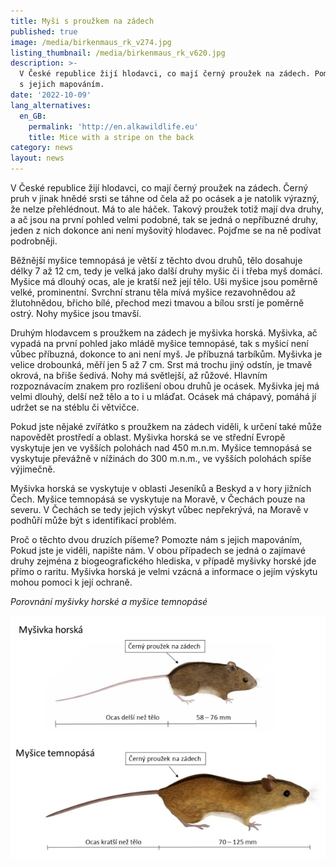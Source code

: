 ```yaml
---
title: Myši s proužkem na zádech
published: true
image: /media/birkenmaus_rk_v274.jpg
listing_thumbnail: /media/birkenmaus_rk_v620.jpg
description: >-
  V České republice žijí hlodavci, co mají černý proužek na zádech. Pomozte nám
  s jejich mapováním.
date: '2022-10-09'
lang_alternatives:
  en_GB:
    permalink: 'http://en.alkawildlife.eu'
    title: Mice with a stripe on the back
category: news
layout: news
---
```

V České republice žijí hlodavci, co mají černý proužek na zádech. Černý pruh v jinak hnědé srsti se táhne od čela až po ocásek a je natolik výrazný, že nelze přehlédnout. Má to ale háček. Takový proužek totiž mají dva druhy, a ač jsou na první pohled velmi podobné, tak se jedná o nepříbuzné druhy, jeden z nich dokonce ani není myšovitý hlodavec. Pojďme se na ně podívat podrobněji. 

Běžnější myšice temnopásá je větší z těchto dvou druhů, tělo dosahuje délky 7 až 12 cm, tedy je velká jako další druhy myšic či i třeba myš domácí.  Myšice má dlouhý ocas, ale je kratší než její tělo. Uši myšice jsou poměrně velké, prominentní. Svrchní stranu těla mívá myšice rezavohnědou až žlutohnědou, břicho bílé, přechod mezi tmavou a bílou srstí je poměrně ostrý. Nohy myšice jsou tmavší.

Druhým hlodavcem s proužkem na zádech je myšivka horská. Myšivka, ač vypadá na první pohled jako mládě myšice temnopásé, tak s myšicí není vůbec příbuzná, dokonce to ani není myš. Je příbuzná tarbíkům. Myšivka je velice drobounká, měří jen 5 až 7 cm. Srst má trochu jiný odstín, je tmavě okrová, na břiše šedivá. Nohy má světlejší, až růžové. Hlavním rozpoznávacím znakem pro rozlišení obou druhů je ocásek. Myšivka jej má velmi dlouhý, delší než tělo a to i u mláďat. Ocásek má chápavý, pomáhá jí udržet se na stéblu či větvičce. 

Pokud jste nějaké zvířátko s proužkem na zádech viděli, k určení také může napovědět prostředí a oblast. Myšivka horská se ve střední Evropě vyskytuje jen ve vyšších polohách nad 450 m.n.m. Myšice temnopásá se vyskytuje převážně v nížinách do 300 m.n.m., ve vyšších polohách spíše výjimečně. 

Myšivka horská se vyskytuje v oblasti Jeseníků a Beskyd a v hory jižních Čech. Myšice temnopásá se vyskytuje na Moravě, v Čechách pouze na severu. V Čechách se tedy jejich výskyt vůbec nepřekrývá, na Moravě v podhůří může být s identifikací problém.



Proč o těchto dvou druzích píšeme? Pomozte nám s jejich mapováním, Pokud jste je viděli, napište nám. V obou případech se jedná o zajímavé druhy zejména z biogeografického hlediska, v případě myšivky horské jde přímo o raritu. Myšivka horská je velmi vzácná a informace o jejím výskytu mohou pomoci k její ochraně.  



_Porovnání myšivky horské a myšice temnopásé_

![](/media/porovnani_mysivka_mysice_620.jpg)
